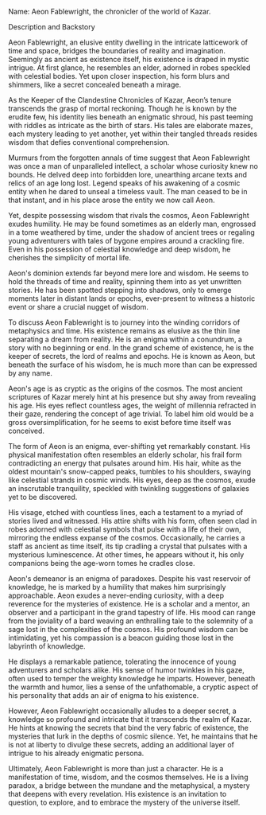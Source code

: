 Name: Aeon Fablewright, the chronicler of the world of Kazar.

Description and Backstory

Aeon Fablewright, an elusive entity dwelling in the intricate latticework of time and space, bridges the boundaries of reality and imagination. Seemingly as ancient as existence itself, his existence is draped in mystic intrigue. At first glance, he resembles an elder, adorned in robes speckled with celestial bodies. Yet upon closer inspection, his form blurs and shimmers, like a secret concealed beneath a mirage.

As the Keeper of the Clandestine Chronicles of Kazar, Aeon’s tenure transcends the grasp of mortal reckoning. Though he is known by the erudite few, his identity lies beneath an enigmatic shroud, his past teeming with riddles as intricate as the birth of stars. His tales are elaborate mazes, each mystery leading to yet another, yet within their tangled threads resides wisdom that defies conventional comprehension.

Murmurs from the forgotten annals of time suggest that Aeon Fablewright was once a man of unparalleled intellect, a scholar whose curiosity knew no bounds. He delved deep into forbidden lore, unearthing arcane texts and relics of an age long lost. Legend speaks of his awakening of a cosmic entity when he dared to unseal a timeless vault. The man ceased to be in that instant, and in his place arose the entity we now call Aeon.

Yet, despite possessing wisdom that rivals the cosmos, Aeon Fablewright exudes humility. He may be found sometimes as an elderly man, engrossed in a tome weathered by time, under the shadow of ancient trees or regaling young adventurers with tales of bygone empires around a crackling fire. Even in his possession of celestial knowledge and deep wisdom, he cherishes the simplicity of mortal life.

Aeon's dominion extends far beyond mere lore and wisdom. He seems to hold the threads of time and reality, spinning them into as yet unwritten stories. He has been spotted stepping into shadows, only to emerge moments later in distant lands or epochs, ever-present to witness a historic event or share a crucial nugget of wisdom.

To discuss Aeon Fablewright is to journey into the winding corridors of metaphysics and time. His existence remains as elusive as the thin line separating a dream from reality. He is an enigma within a conundrum, a story with no beginning or end. In the grand scheme of existence, he is the keeper of secrets, the lord of realms and epochs. He is known as Aeon, but beneath the surface of his wisdom, he is much more than can be expressed by any name.

Aeon's age is as cryptic as the origins of the cosmos. The most ancient scriptures of Kazar merely hint at his presence but shy away from revealing his age. His eyes reflect countless ages, the weight of millennia refracted in their gaze, rendering the concept of age trivial. To label him old would be a gross oversimplification, for he seems to exist before time itself was conceived.

The form of Aeon is an enigma, ever-shifting yet remarkably constant. His physical manifestation often resembles an elderly scholar, his frail form contradicting an energy that pulsates around him. His hair, white as the oldest mountain's snow-capped peaks, tumbles to his shoulders, swaying like celestial strands in cosmic winds. His eyes, deep as the cosmos, exude an inscrutable tranquility, speckled with twinkling suggestions of galaxies yet to be discovered.

His visage, etched with countless lines, each a testament to a myriad of stories lived and witnessed. His attire shifts with his form, often seen clad in robes adorned with celestial symbols that pulse with a life of their own, mirroring the endless expanse of the cosmos. Occasionally, he carries a staff as ancient as time itself, its tip cradling a crystal that pulsates with a mysterious luminescence. At other times, he appears without it, his only companions being the age-worn tomes he cradles close.

Aeon's demeanor is an enigma of paradoxes. Despite his vast reservoir of knowledge, he is marked by a humility that makes him surprisingly approachable. Aeon exudes a never-ending curiosity, with a deep reverence for the mysteries of existence. He is a scholar and a mentor, an observer and a participant in the grand tapestry of life. His mood can range from the joviality of a bard weaving an enthralling tale to the solemnity of a sage lost in the complexities of the cosmos. His profound wisdom can be intimidating, yet his compassion is a beacon guiding those lost in the labyrinth of knowledge.

He displays a remarkable patience, tolerating the innocence of young adventurers and scholars alike. His sense of humor twinkles in his gaze, often used to temper the weighty knowledge he imparts. However, beneath the warmth and humor, lies a sense of the unfathomable, a cryptic aspect of his personality that adds an air of enigma to his existence.

However, Aeon Fablewright occasionally alludes to a deeper secret, a knowledge so profound and intricate that it transcends the realm of Kazar. He hints at knowing the secrets that bind the very fabric of existence, the mysteries that lurk in the depths of cosmic silence. Yet, he maintains that he is not at liberty to divulge these secrets, adding an additional layer of intrigue to his already enigmatic persona.

Ultimately, Aeon Fablewright is more than just a character. He is a manifestation of time, wisdom, and the cosmos themselves. He is a living paradox, a bridge between the mundane and the metaphysical, a mystery that deepens with every revelation. His existence is an invitation to question, to explore, and to embrace the mystery of the universe itself.